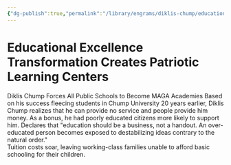 ```yaml
---
{"dg-publish":true,"permalink":"/library/engrams/diklis-chump/educational-excellence-transformation-creates-patriotic-learning-centers/","tags":["DC/Education","DC/AS4"]}
---
```


# Educational Excellence Transformation Creates Patriotic Learning Centers
Diklis Chump Forces All Public Schools to Become MAGA Academies
Based on his success fleecing students in Chump University 20 years earlier, Diklis Chump realizes that he can provide no service and people provide him money. As a bonus, he had poorly educated citizens more likely to support him.
Declares that "education should be a business, not a handout. An over-educated person becomes exposed to destabilizing ideas contrary to the natural order."  
Tuition costs soar, leaving working-class families unable to afford basic schooling for their children.

